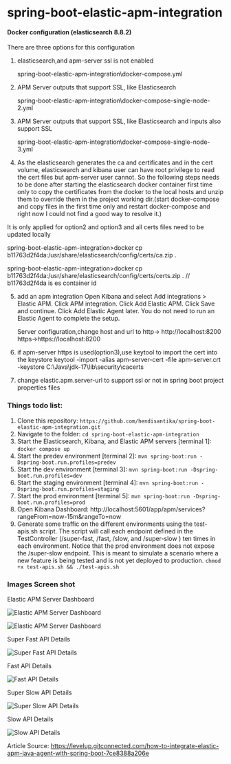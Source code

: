 # spring-boot-elastic-apm-integration

####  Docker configuration (elasticsearch 8.8.2)
There are three options for this configuration

1. elasticsearch,and apm-server ssl is not enabled

   spring-boot-elastic-apm-integration\docker-compose.yml

2. APM Server outputs that support SSL, like Elasticsearch

   spring-boot-elastic-apm-integration\docker-compose-single-node-2.yml

3. APM Server outputs that support SSL, like Elasticsearch and inputs also support SSL

   spring-boot-elastic-apm-integration\docker-compose-single-node-3.yml

4. As the elasticsearch generates the ca and certificates and in the cert volume, elasticsearch and kibana user can have root privilege to read the cert files
   but apm-server user cannot. So the following steps needs to be done after starting the elasticsearch docker container first time only to copy the certificates from the docker to the local hosts
   and unzip them to override them in the project working dir.(start docker-compose and copy files in the first time only and restart docker-compose and right now I could not find a good way to resolve it.)

It is only applied for option2 and option3 and all certs files need to be updated locally

spring-boot-elastic-apm-integration>docker cp b11763d2f4da:/usr/share/elasticsearch/config/certs/ca.zip .

spring-boot-elastic-apm-integration>docker cp b11763d2f4da:/usr/share/elasticsearch/config/certs/certs.zip .  // b11763d2f4da is es container id


5. add an apm integration
   Open Kibana and select Add integrations > Elastic APM.
   Click APM integration.
   Click Add Elastic APM.
   Click Save and continue.
   Click Add Elastic Agent later. You do not need to run an Elastic Agent to complete the setup.

   Server configuration,change host and url to
   http-> http://localhost:8200
   https->https://localhost:8200

6. if apm-server https is used(option3),use keytool to import the cert into the keystore
   keytool -import -alias apm-server-cert -file apm-server.crt -keystore C:\Java\jdk-17\lib\security\cacerts

7. change elastic.apm.server-url to support ssl or not in spring boot project properties files

### Things todo list:

1. Clone this repository: `https://github.com/hendisantika/spring-boot-elastic-apm-integration.git`
2. Navigate to the folder: `cd spring-boot-elastic-apm-integration`
3. Start the Elasticsearch, Kibana, and Elastic APM servers [terminal 1]: `docker compose up`
4. Start the predev environment [terminal 2]: `mvn spring-boot:run -Dspring-boot.run.profiles=predev`
5. Start the dev environment [terminal 3]: `mvn spring-boot:run -Dspring-boot.run.profiles=dev`
6. Start the staging environment [terminal 4]: `mvn spring-boot:run -Dspring-boot.run.profiles=staging`
7. Start the prod environment [terminal 5]: `mvn spring-boot:run -Dspring-boot.run.profiles=prod`
8. Open Kibana Dashboard: http://localhost:5601/app/apm/services?rangeFrom=now-15m&rangeTo=now
9. Generate some traffic on the different environments using the test-apis.sh script. The script will call each endpoint
   defined in the TestController (/super-fast, /fast, /slow, and /super-slow ) ten times in each environment. Notice
   that the prod environment does not expose the /super-slow endpoint. This is meant to simulate a scenario where a new
   feature is being tested and is not yet deployed to production. `chmod +x test-apis.sh && ./test-apis.sh`

### Images Screen shot

Elastic APM Server Dashboard

![Elastic APM Server Dashboard](img/apm.png "Elastic APM Server Dashboard")

![Elastic APM Server Dashboard](img/apm2.png "Elastic APM Server Dashboard")

Super Fast API Details

![Super Fast API Details](img/super-fast.png "Super Fast API Details")

Fast API Details

![Fast API Details](img/fast.png "Fast API Details")

Super Slow API Details

![Super Slow API Details](img/super-slow.png "Super Slow API Details")

Slow API Details

![Slow API Details](img/slow.png "Slow API Details")

Article Source: https://levelup.gitconnected.com/how-to-integrate-elastic-apm-java-agent-with-spring-boot-7ce8388a206e




